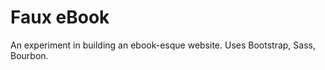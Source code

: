 Faux eBook
==========

An experiment in building an ebook-esque website. Uses Bootstrap, Sass, Bourbon.
